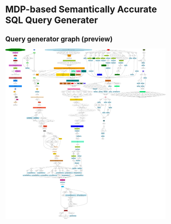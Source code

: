 <meta name="robots" content="noindex">

# MDP-based Semantically Accurate SQL Query Generater

## Query generator graph (preview) 
![Query generator graph](graph.svg)
